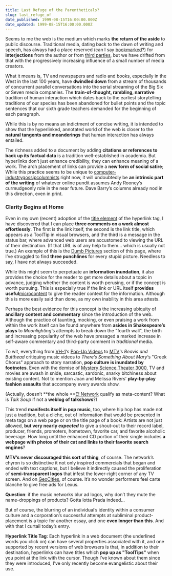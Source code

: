 ```yaml
---
title: Last Refuge of the Parentheticals?
slug: last_refuge_of
date_published: 1999-08-15T16:00:00.000Z
date_updated: 1999-08-15T16:00:00.000Z
---
```


Seems to me the web is the medium which marks **the return of the aside** to public discourse. Traditional media, dating back to the dawn of writing and speech, has always had a place reserved (can I say [bookmarked](http://www.bookmarklets.com)?) for **interjections** from the author or from [third parties](http://www.thirdvoice.com), but we have drifted from that with the progressively increasing influence of a small number of media creators.

What it means is, TV and newspapers and radio and books, especially in the West in the last 100 years, have **dwindled down** from a stream of thousands of concurrent parallel conversations into the serial streaming of the Big Six or Seven media companies. The **train-of-thought, rambling, narrative** tradition of human interaction which dates back to the earliest storytelling traditions of our species has been abandoned for bullet points and the topic sentences that our sixth grade teachers demanded for the beginning of each paragraph.

While this is by no means an indictment of concise writing, it is intended to show that the hyperlinked, annotated world of the web is closer to the **natural tangents and meanderings** that human interaction has always entailed.

The richness added to a document by adding **citations or references to back up its factual data** is a tradition well-established in academia. But hyperlinks don’t just enhance credibility, they can enhance meaning of a work. The arch placement of links can provide a **new form of social satire**; While this practice seems to be unique to [computer-industry](http://www.pcweek.com/spencer/spencer.html)[gossip](http://www.mactheknife.com/)[columnists](http://www.news.com/Rumors/) right now, it will undoubtedly be **an intrinsic part of the writing** of whatever online pundit assumes Andy Rooney’s curmudgeonly role in the near future. Dave Barry’s columns already nod in this direction, even in print.

### Clarity Begins at Home

Even in my own (recent) adoption of the [title element](#titletag) of the hyperlink tag, I have discovered that I can place **three comments on a work almost effortlessly**. The first is the link itself, the second is the link title, which appears as a ToolTip in visual browsers, and the third is a message in the status bar, where advanced web users are accustomed to viewing the URL of their destination. (If that URL is of any help to them… which is usually not true.) An example of this is the [Dumb Pictures](#dumpic) section of this page, where I’ve struggled to find **three punchlines** for every stupid picture. Needless to say, I have not always succeeded.

While this might seem to perpetuate an **information inundation**, it also provides the choice for the reader to get more details about a topic in advance, judging whether the content is worth perusing, or if the concept is worth pursuing. This is especially true if the link or URL itself **provides useful**[microcontent](http://www.useit.com/alertbox/980906.html) to give the reader context for the information. Although this is more easily said than done, as my own inability in this area attests.

Perhaps the best evidence for this concept is the increasing ubiquity of **ancillary content and commentary** since the introduction of the web. Although the practice of taunting, mocking, or even praising a work from within the work itself can be found anywhere from **asides in Shakespeare’s plays** to *Moonlighting*‘s attempts to break down the "fourth wall", the birth and increasing popularity of the web have presaged a marked increase in self-aware commentary and third-party comment in *traditional* media.

To wit, everything from [VH-1](http://www.vh1.com)‘s [Pop-Up Videos](http://www.spinthebottle.com) to [MTV](http://www.mtv.com)‘s *Beavis and Butthead* critiquing music videos to *There’s Something About Mary*‘s "Greek Chorus" approach to story narration, **pop culture is inundated by footnotes**. Even with the demise of [Mystery Science Theater 3000](http://www.mst3k.com), TV and movies are awash in snide, sarcastic, sardonic, snarky bitchiness about existing content. Not to mention Joan and Melissa Rivers’ **play-by-play fashion assaults** that accompany every awards show.

(Actually, doesn’t **the whole **[E! Network](http://www.eonline.com/) qualify as meta-content? What is *Talk Soup* if not a **weblog of talkshows**?)

This trend **manifests itself in pop music**, too, where hip hop has made not just a tradition, but a cliche, out of information that would be presented in meta tags on a web page or on the title page of a book: Artists are not just allowed, **but very nearly *expected*** to give a shout-out to their record label, producer, friends, promoters, hometown, favorite car, and favorite alcoholic beverage. How long until the enhanced CD portion of their single includes **a webpage with photos of their cat and links to their favorite search engines**?

**MTV’s never discouraged this sort of thing**, of course. The network’s chyron is so distinctive it not only inspired commercials that began and ended with text captions, but I believe it indirectly caused the proliferation of **semi-transparent logos** that infest the lower-right corner of any TV screen. And on [GeoCities](http://www.geocities.com), of course. It’s no wonder performers feel carte blanche to give free ads for Lexus.

**Question**: if the music networks blur ad logos, why don’t they mute the name-droppings of products? Gotta lotta Prada indeed…

But of course, the blurring of an individual’s identity within a consumer culture and a corporation’s successful attempts at subliminal product-placement is a topic for another essay, and one **even longer than this**. And with that I curtail today’s entry.

**Hyperlink Title Tag**: Each hyperlink in a web document (the underlined words you click on) can have several properties associated with it, and one supported by recent versions of web browsers is that, in addition to their destination, hyperlinks can have titles which **pop up as "ToolTips"** when you point at the link with the cursor. Though I’ve known about them since they were introduced, I’ve only recently become evangelistic about their use.
